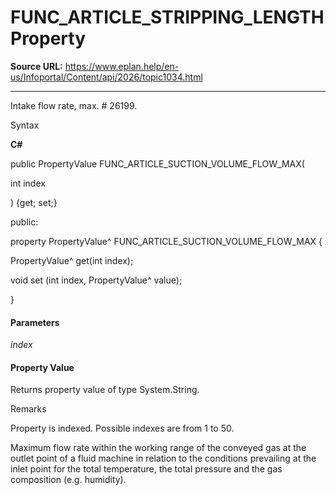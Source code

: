 # FUNC_ARTICLE_STRIPPING_LENGTH Property

**Source URL:** https://www.eplan.help/en-us/Infoportal/Content/api/2026/topic1034.html

---

Intake flow rate, max. # 26199.

Syntax

**C#**



public PropertyValue FUNC_ARTICLE_SUCTION_VOLUME_FLOW_MAX( 

   int index

) {get; set;}

public:

property PropertyValue^ FUNC_ARTICLE_SUCTION_VOLUME_FLOW_MAX {

   PropertyValue^ get(int index);

   void set (int index, PropertyValue^ value);

}


#### Parameters

*index*

#### Property Value

Returns property value of type System.String.

Remarks

Property is indexed. Possible indexes are from 1 to 50.

Maximum flow rate within the working range of the conveyed gas at the outlet point of a fluid machine in relation to the conditions prevailing at the inlet point for the total temperature, the total pressure and the gas composition (e.g. humidity).

